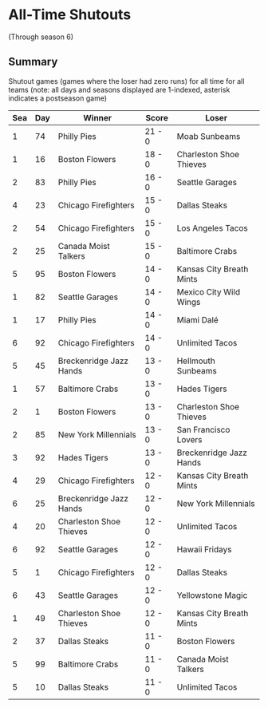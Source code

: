 # All-Time Shutouts
(Through season 6)

## Summary



Shutout games (games where the loser had zero runs) for all time for all teams (note: all days and seasons displayed are 1-indexed, asterisk indicates a postseason game)


| Sea | Day | Winner | Score | Loser | 
| ------ |------ |------ |------ |------ |
| 1 | 74 | Philly Pies | 21 - 0 | Moab Sunbeams | 
| 1 | 16 | Boston Flowers | 18 - 0 | Charleston Shoe Thieves | 
| 2 | 83 | Philly Pies | 16 - 0 | Seattle Garages | 
| 4 | 23 | Chicago Firefighters | 15 - 0 | Dallas Steaks | 
| 2 | 54 | Chicago Firefighters | 15 - 0 | Los Angeles Tacos | 
| 2 | 25 | Canada Moist Talkers | 15 - 0 | Baltimore Crabs | 
| 5 | 95 | Boston Flowers | 14 - 0 | Kansas City Breath Mints | 
| 1 | 82 | Seattle Garages | 14 - 0 | Mexico City Wild Wings | 
| 1 | 17 | Philly Pies | 14 - 0 | Miami Dalé | 
| 6 | 92 | Chicago Firefighters | 14 - 0 | Unlimited Tacos | 
| 5 | 45 | Breckenridge Jazz Hands | 13 - 0 | Hellmouth Sunbeams | 
| 1 | 57 | Baltimore Crabs | 13 - 0 | Hades Tigers | 
| 2 | 1 | Boston Flowers | 13 - 0 | Charleston Shoe Thieves | 
| 2 | 85 | New York Millennials | 13 - 0 | San Francisco Lovers | 
| 3 | 92 | Hades Tigers | 13 - 0 | Breckenridge Jazz Hands | 
| 4 | 29 | Chicago Firefighters | 12 - 0 | Kansas City Breath Mints | 
| 6 | 25 | Breckenridge Jazz Hands | 12 - 0 | New York Millennials | 
| 4 | 20 | Charleston Shoe Thieves | 12 - 0 | Unlimited Tacos | 
| 6 | 92 | Seattle Garages | 12 - 0 | Hawaii Fridays | 
| 5 | 1 | Chicago Firefighters | 12 - 0 | Dallas Steaks | 
| 6 | 43 | Seattle Garages | 12 - 0 | Yellowstone Magic | 
| 1 | 49 | Charleston Shoe Thieves | 12 - 0 | Kansas City Breath Mints | 
| 2 | 37 | Dallas Steaks | 11 - 0 | Boston Flowers | 
| 5 | 99 | Baltimore Crabs | 11 - 0 | Canada Moist Talkers | 
| 5 | 10 | Dallas Steaks | 11 - 0 | Unlimited Tacos | 


